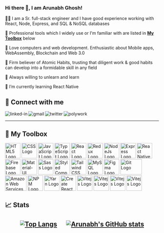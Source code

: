 ### Hi there 👋, I am Arunabh Ghosh!

👨‍💻 I am a Sr. full-stack engineer and I have good experience working with React, Node, Express, and SQL & NoSQL databases

🚀 Professional tools which I widely use or I'm familiar with are listed in **[My Toolbox](https://github.com/arunabhg/arunabhg/edit/main/README.md#-my-toolbox)** below

🚀 Love computers and web development. Enthusiastic about Mobile apps, WebAssembly, Blockchain and Web 3.0

🚀 Firm believer of Atomic Habits, trusting that diligent work & good habits can develop into a formidable skill in any field

🚀 Always willing to unlearn and learn 

🌱 I’m currently learning React Native

##  🤝 Connect with me
[<img align="left" alt="linked-in" src="https://img.shields.io/badge/linkedin-%230077B5.svg?&style=for-the-badge&logo=linkedin&logoColor=white" />](https://www.linkedin.com/in/arunabhghosh) [<img align="left" alt="gmail" src="https://img.shields.io/badge/Gmail-D14836?style=for-the-badge&logo=gmail&logoColor=white" />](mailto:arunabh.tech@gmail.com) [<img align="left" alt="twitter" src="https://img.shields.io/badge/twitter-%231DA1F2.svg?&style=for-the-badge&logo=twitter&logoColor=white" />](https://twitter.com/arunabhg9) [<img align="left" alt="polywork" src="https://img.shields.io/badge/polywork-9370DB.svg?&style=for-the-badge&logo=polywork&logoColor=white" />](https://www.polywork.com/arunabhghosh)
<!-- [<img align="left" alt="stack-overflow" src="https://img.shields.io/badge/stack%20overflow-FE7A16?logo=stack-overflow&logoColor=white&style=for-the-badge" />](https://stackoverflow.com/users/7157170/netyogi)        -->    &nbsp;&nbsp;

---

## 🧰 My Toolbox

<img src="https://cdn.worldvectorlogo.com/logos/html-1.svg" alt="HTML5 Logo" width="50" height="50"/> <img src="https://cdn.worldvectorlogo.com/logos/css-3.svg" alt="CSS Logo" width="50" height="50"/> <img src="https://cdn.worldvectorlogo.com/logos/logo-javascript.svg" alt="JavaScript Logo" width="50" height="50"/> <img src="https://cdn.worldvectorlogo.com/logos/typescript.svg" alt="TypeScript Logo" width="50" height="50"/> <img src="https://cdn.worldvectorlogo.com/logos/react-2.svg" alt="React Logo" width="50" height="50"/> <img src="https://cdn.worldvectorlogo.com/logos/redux.svg" alt="Redux Logo" width="50" height="50"/> <img src="https://cdn.worldvectorlogo.com/logos/nodejs-icon.svg" alt="NodeJs Logo" width="50" height="50"/> <img src="https://cdn.worldvectorlogo.com/logos/express-109.svg" alt="Express Logo" width="50" height="50" /> <img src="https://cdn.worldvectorlogo.com/logos/react-native-1.svg" alt="React Native Logo" width="50" height="50"/> <img src="https://cdn.worldvectorlogo.com/logos/firebase-1.svg" alt="Firebase Logo" width="50" height="50"/> <img src="https://cdn.worldvectorlogo.com/logos/material-ui-1.svg" alt="Material-UI Logo" width="50" height="50"/> <img src="https://cdn.worldvectorlogo.com/logos/sass-1.svg" alt="Sass Logo" width="50" height="50"/> <img src="https://cdn.worldvectorlogo.com/logos/styled-components-1.svg" alt="Styled Components Logo" width="50" height="50"/> <img src="https://cdn.worldvectorlogo.com/logos/tailwind-css-2.svg" alt="Tailwind CSS Logo" width="50" height="50"/> <img src="https://cdn.worldvectorlogo.com/logos/mysql-6.svg" alt="MySQL Logo" width="50" height="50"/> <img src="https://cdn.worldvectorlogo.com/logos/figma-1.svg" alt="Figma Logo" width="50" height="50"/> <img src="https://cdn.worldvectorlogo.com/logos/git.svg" alt="Git Logo" width="70" height="50"/> <img src="https://cdn.worldvectorlogo.com/logos/amazon-web-services-1.svg" alt="Amazon Web Services Logo" width="70" height="50"/> <img src="https://cdn.worldvectorlogo.com/logos/npm.svg" alt="NPM Logo" width="50" height="50"/> <img src="https://cdn.worldvectorlogo.com/logos/yarn.svg" alt="Yarn Logo" width="50" height="50"/> <img src="https://cdn.worldvectorlogo.com/logos/create-react-app.svg" alt="Create React App Logo" width="50" height="50"/> <img src="https://cdn.worldvectorlogo.com/logos/vitejs.svg" alt="Vitejs Logo" width="50" height="50"/> <img src="https://cdn.worldvectorlogo.com/logos/microsoft-windows-22.svg" alt="Vitejs Logo" width="50" height="50"/> <img src="https://cdn.worldvectorlogo.com/logos/linux-tux.svg" alt="Vitejs Logo" width="50" height="50"/> <img src="https://cdn.worldvectorlogo.com/logos/ubuntu-4.svg" alt="Vitejs Logo" width="50" height="50"/> 

## &#x1f4c8; Stats

## <p align="center"> [![Top Langs](https://github-readme-stats.vercel.app/api/top-langs/?username=arunabhg&hide=java,html,css&theme=radical)](https://github.com/arunabhg/github-readme-stats) &nbsp;&nbsp;&nbsp;&nbsp; [![Arunabh's GitHub stats](https://github-readme-stats.vercel.app/api?username=arunabhg&show_icons=true&theme=radical)](https://github.com/arunabhg/github-readme-stats) </p>











<!--
**arunabhg/arunabhg** is a ✨ _special_ ✨ repository because its `README.md` (this file) appears on your GitHub profile.

Here are some ideas to get you started:

- 🔭 I’m currently working on ...
- 🌱 I’m currently learning ...
- 👯 I’m looking to collaborate on ...
- 🤔 I’m looking for help with ...
- 💬 Ask me about ...
- 📫 How to reach me: ...
- 😄 Pronouns: ...
- ⚡ Fun fact: ...
-->
